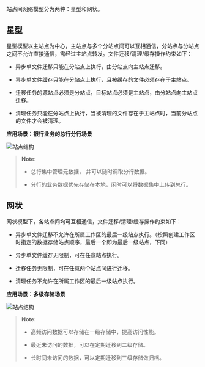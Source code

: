 站点间网络模型分为两种：星型和网状。

## 星型 ##

星型模型以主站点为中心，主站点与多个分站点间可以互相通信，分站点与分站点之间不允许直接通信，需经过主站点转发。文件迁移/清理/缓存操作约束如下：

- 异步单文件迁移只能在分站点上执行，由分站点向主站点迁移。 

- 异步单文件缓存只能在分站点上执行，且被缓存的文件必须存在于主站点。

- 迁移任务的源站点必须是分站点，目标站点必须是主站点，由分站点向主站点迁移。

- 清理任务只能在分站点上执行，当被清理的文件存在于主站点时，当前分站点的文件才会被清理。


**应用场景：银行业务的总行分行场景**

![站点结构][start_network_scenarios]

>  **Note:**
> 
>  * 总行集中管理元数据， 并可以随时调取分行数据。
>
>  * 分行的业务数据优先存储在本地，闲时可以将数据集中上传到总行。


## 网状 ##

网状模型下，各站点间均可互相通信，文件迁移/清理/缓存操作约束如下：

- 异步单文件迁移不允许在所属工作区的最后一级站点执行。（按照创建工作区时指定的数据存储站点顺序，最后一个即为最后一级站点，下同）

- 异步单文件缓存无限制，可在任意站点执行。

- 迁移任务无限制，可在任意两个站点间进行迁移。

- 清理任务不允许在所属工作区的最后一级站点执行。


**应用场景：多级存储场景**

![站点结构][net_network_scenarios]

>  **Note:**
>
>  * 高频访问数据可以存储在一级存储中，提高访问性能。
>
>  * 最近未访问的数据，可以在定期迁移到二级存储。
>
>  * 长时间未访问的数据，可以定期迁移到三级存储做归档。

[start_network_scenarios]:Architecture/site_star_network_scenarios.png
[net_network_scenarios]:Architecture/site_net_network_scenarios.png
